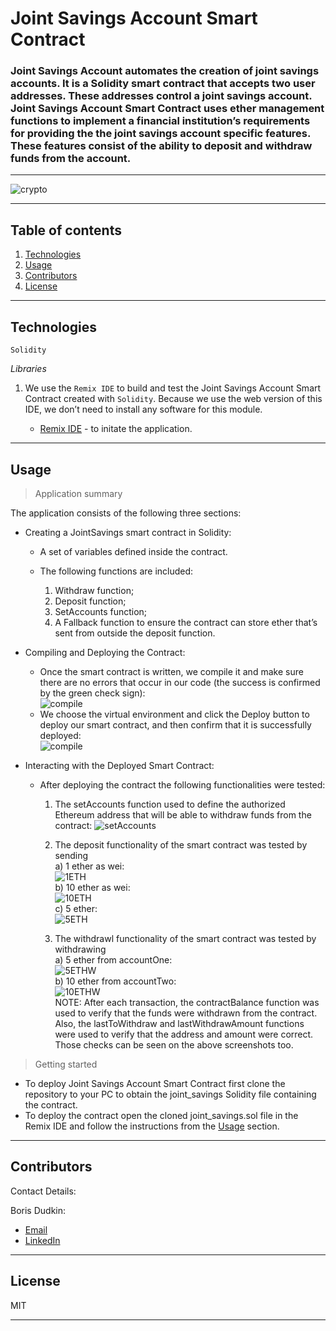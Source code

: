 # Joint Savings Account Smart Contract

### Joint Savings Account automates the creation of joint savings accounts. It is a Solidity smart contract that accepts two user addresses. These addresses control a joint savings account. Joint Savings Account Smart Contract uses ether management functions to implement a financial institution’s requirements for providing the the joint savings account specific features. These features consist of the ability to deposit and withdraw funds from the account.

---

![crypto](Images/joint.jpg)

---

## Table of contents

1. [Technologies](#technologies)
2. [Usage](#usage)
3. [Contributors](#contributors)
4. [License](#license)

---

## Technologies

`Solidity`

_Libraries_

1. We use the `Remix IDE` to build and test the Joint Savings Account Smart Contract created with `Solidity`. Because we use the web version of this IDE, we don’t need to install any software for this module.

   - [Remix IDE](https://remix.ethereum.org/) - to initate the application.

---

## Usage

> Application summary<br/>

The application consists of the following three sections:<br/>

- Creating a JointSavings smart contract in Solidity:<br/>

  - A set of variables defined inside the contract.<br/>
  - The following functions are included:

    1.  Withdraw function;
    2.  Deposit function;
    3.  SetAccounts function;
    4.  A Fallback function to ensure the contract can store ether that’s sent from outside the deposit function.<br/>

- Compiling and Deploying the Contract:<br/>

  - Once the smart contract is written, we compile it and make sure there are no errors that occur in our code (the success is confirmed by the green check sign):<br/>
    ![compile](Execution_Results/compiled.JPG)<br/>
  - We choose the virtual environment and click the Deploy button to deploy our smart contract, and then confirm that it is successfully deployed:<br/>
    ![compile](Execution_Results/deployed.JPG)<br/>

- Interacting with the Deployed Smart Contract:<br/>

  - After deploying the contract the following functionalities were tested:<br/>

    1. The setAccounts function used to define the authorized Ethereum address that will be able to withdraw funds from the contract:
       ![setAccounts](Execution_Results/setAccounts.JPG)<br/>

    2. The deposit functionality of the smart contract was tested by sending<br/>
       a) 1 ether as wei:<br/>
       ![1ETH](Execution_Results/1ETH.JPG)<br/>
       b) 10 ether as wei:<br/>
       ![10ETH](Execution_Results/10ETH.JPG)<br/>
       c) 5 ether:<br/>
       ![5ETH](Execution_Results/5ETH.JPG)<br/>

    3. The withdrawl functionality of the smart contract was tested by withdrawing<br/>
       a) 5 ether from accountOne:<br/>
       ![5ETHW](Execution_Results/withdr1.JPG)<br/>
       b) 10 ether from accountTwo:<br/>
       ![10ETHW](Execution_Results/withdr2.JPG)<br/>
       NOTE: After each transaction, the contractBalance function was used to verify that the funds were withdrawn from the contract. Also, the lastToWithdraw and lastWithdrawAmount functions were used to verify that the address and amount were correct. Those checks can be seen on the above screenshots too.

> Getting started<br/>

- To deploy Joint Savings Account Smart Contract first clone the repository to your PC to obtain the joint_savings Solidity file containing the contract.<br/>
- To deploy the contract open the cloned joint_savings.sol file in the Remix IDE and follow the instructions from the [Usage](#usage) section. <br/>

---

## Contributors

Contact Details:

Boris Dudkin:

- [Email](boris.dudkin@gmail.com)
- [LinkedIn](www.linkedin.com/in/Boris-Dudkin)

---

## License

MIT

---
